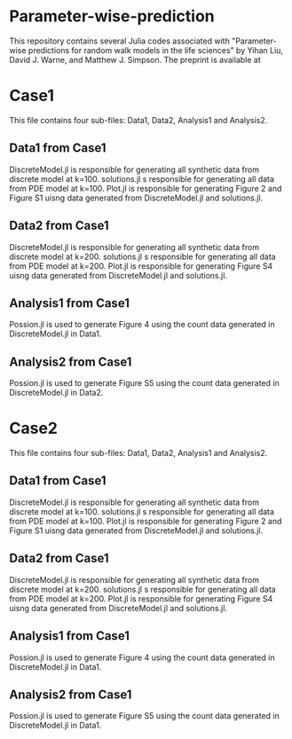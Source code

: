 # Parameter-wise-prediction
This repository contains several Julia codes associated with "Parameter-wise predictions for random walk models in the life sciences" by Yihan Liu, David J. Warne, and Matthew J. Simpson. The preprint is available at 

# Case1
 This file contains four sub-files: Data1, Data2, Analysis1 and Analysis2.
## Data1 from Case1
 DiscreteModel.jl is responsible for generating all synthetic data from discrete model at k=100.
 solutions.jl s responsible for generating all data from PDE model at k=100.
 Plot.jl is responsible for generating Figure 2 and Figure S1 uisng data generated from DiscreteModel.jl and solutions.jl.
## Data2 from Case1
 DiscreteModel.jl is responsible for generating all synthetic data from discrete model at k=200.
 solutions.jl s responsible for generating all data from PDE model at k=200.
 Plot.jl is responsible for generating Figure S4 uisng data generated from DiscreteModel.jl and solutions.jl.
## Analysis1 from Case1  
 Possion.jl is used to generate Figure 4 using the count data generated in DiscreteModel.jl in Data1.
## Analysis2 from Case1  
 Possion.jl is used to generate Figure S5 using the count data generated in DiscreteModel.jl in Data2.

# Case2
 This file contains four sub-files: Data1, Data2, Analysis1 and Analysis2.
## Data1 from Case1
 DiscreteModel.jl is responsible for generating all synthetic data from discrete model at k=100.
 solutions.jl s responsible for generating all data from PDE model at k=100.
 Plot.jl is responsible for generating Figure 2 and Figure S1 uisng data generated from DiscreteModel.jl and solutions.jl.
## Data2 from Case1
 DiscreteModel.jl is responsible for generating all synthetic data from discrete model at k=200.
 solutions.jl s responsible for generating all data from PDE model at k=200.
 Plot.jl is responsible for generating Figure S4 uisng data generated from DiscreteModel.jl and solutions.jl.
## Analysis1 from Case1  
 Possion.jl is used to generate Figure 4 using the count data generated in DiscreteModel.jl in Data1.
## Analysis2 from Case1  
 Possion.jl is used to generate Figure S5 using the count data generated in DiscreteModel.jl in Data1.


